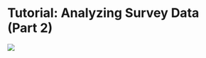 Tutorial: Analyzing Survey Data (Part 2)
================

<img src="https://render.githubusercontent.com/render/math?math=e^{i \pi} = -1">
